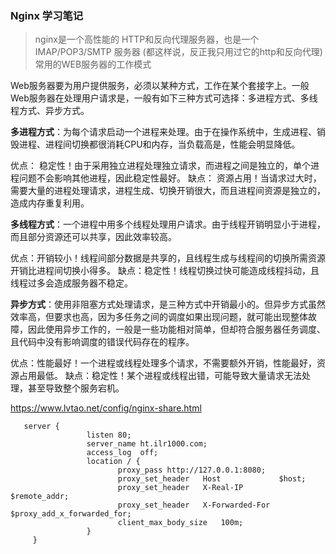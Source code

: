 ### Nginx 学习笔记
 > nginx是一个高性能的 HTTP和反向代理服务器，也是一个 IMAP/POP3/SMTP 服务器 (都这样说，反正我只用过它的http和反向代理)
 常用的WEB服务器的工作模式

 Web服务器要为用户提供服务，必须以某种方式，工作在某个套接字上。一般Web服务器在处理用户请求是，一般有如下三种方式可选择：多进程方式、多线程方式、异步方式。

 **多进程方式**：为每个请求启动一个进程来处理。由于在操作系统中，生成进程、销毁进程、进程间切换都很消耗CPU和内存，当负载高是，性能会明显降低。

 优点： 稳定性！由于采用独立进程处理独立请求，而进程之间是独立的，单个进程问题不会影响其他进程，因此稳定性最好。
 缺点： 资源占用！当请求过大时，需要大量的进程处理请求，进程生成、切换开销很大，而且进程间资源是独立的，造成内存重复利用。

 **多线程方式**：一个进程中用多个线程处理用户请求。由于线程开销明显小于进程，而且部分资源还可以共享，因此效率较高。

 优点：开销较小！线程间部分数据是共享的，且线程生成与线程间的切换所需资源开销比进程间切换小得多。
 缺点：稳定性！线程切换过快可能造成线程抖动，且线程过多会造成服务器不稳定。

 **异步方式**：使用非阻塞方式处理请求，是三种方式中开销最小的。但异步方式虽然效率高，但要求也高，因为多任务之间的调度如果出现问题，就可能出现整体故障，因此使用异步工作的，一般是一些功能相对简单，但却符合服务器任务调度、且代码中没有影响调度的错误代码存在的程序。

 优点：性能最好！一个进程或线程处理多个请求，不需要额外开销，性能最好，资源占用最低。
 缺点：稳定性！某个进程或线程出错，可能导致大量请求无法处理，甚至导致整个服务宕机。

 https://www.lvtao.net/config/nginx-share.html
```
   server {
                 listen 80;
                 server_name ht.ilr1000.com;
                 access_log  off;
                 location / {
                        proxy_pass http://127.0.0.1:8080;
                        proxy_set_header   Host             $host;
                        proxy_set_header   X-Real-IP        $remote_addr;
                        proxy_set_header   X-Forwarded-For  $proxy_add_x_forwarded_for;
                        client_max_body_size   100m;
                 }
     }
```